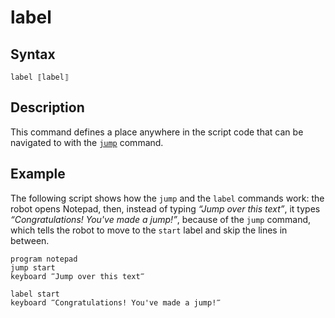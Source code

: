 # label

## Syntax

```G1ANT
label ⟦label⟧
```

## Description

This command defines a place anywhere in the script code that can be navigated to with the [`jump`](](https://manual.g1ant.com/link/G1ANT.Addon.Core-1/G1ANT.Addon.Core/Commands/JumpCommand.md)) command.

## Example

The following script shows how the `jump` and the `label` commands work: the robot opens Notepad, then, instead of typing *“Jump over this text”*, it types *“Congratulations! You've made a jump!”*, because of the `jump` command, which tells the robot to move to the `start` label and skip the lines in between.

```G1ANT
program notepad
jump start
keyboard ‴Jump over this text‴

label start
keyboard ‴Congratulations! You've made a jump!‴
```


